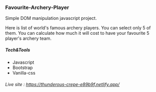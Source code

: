 ### Favourite-Archery-Player
Simple DOM manipulation javascript project. 


Here is list of world's famous archery players. You can select only 5 of them. You can calculate how much it will cost to have your favourite 5 player's archery team.

##### Tech&Tools
* Javascript
* Bootstrap
* Vanilla-css

###### Live site : https://thunderous-crepe-e89b9f.netlify.app/
